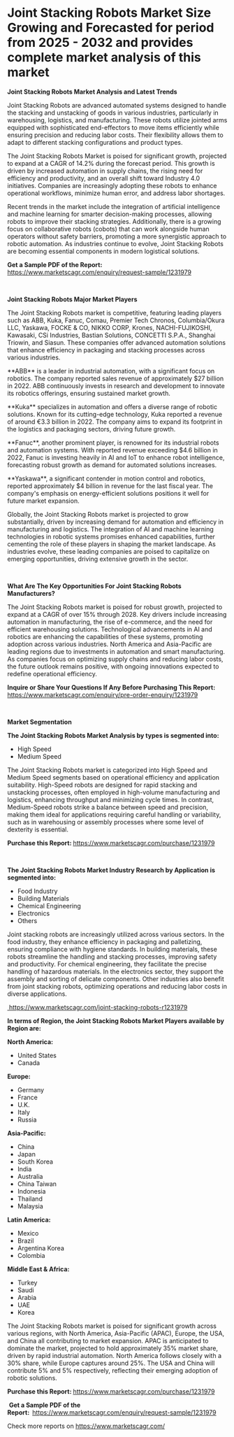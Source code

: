 <p><h1>Joint Stacking Robots Market Size Growing and Forecasted for period from 2025 - 2032 and provides complete market analysis of this market</h1></p><p><strong>Joint Stacking Robots Market Analysis and Latest Trends</strong></p>
<p><p>Joint Stacking Robots are advanced automated systems designed to handle the stacking and unstacking of goods in various industries, particularly in warehousing, logistics, and manufacturing. These robots utilize jointed arms equipped with sophisticated end-effectors to move items efficiently while ensuring precision and reducing labor costs. Their flexibility allows them to adapt to different stacking configurations and product types.</p><p>The Joint Stacking Robots Market is poised for significant growth, projected to expand at a CAGR of 14.2% during the forecast period. This growth is driven by increased automation in supply chains, the rising need for efficiency and productivity, and an overall shift toward Industry 4.0 initiatives. Companies are increasingly adopting these robots to enhance operational workflows, minimize human error, and address labor shortages.</p><p>Recent trends in the market include the integration of artificial intelligence and machine learning for smarter decision-making processes, allowing robots to improve their stacking strategies. Additionally, there is a growing focus on collaborative robots (cobots) that can work alongside human operators without safety barriers, promoting a more synergistic approach to robotic automation. As industries continue to evolve, Joint Stacking Robots are becoming essential components in modern logistical solutions.</p></p>
<p><strong>Get a Sample PDF of the Report:&nbsp;</strong> <a href="https://www.marketscagr.com/enquiry/request-sample/1231979?utm_campaign=3555&utm_medium=2&utm_source=Github&utm_content=ia&utm_term=11042025&utm_id=joint-stacking-robots">https://www.marketscagr.com/enquiry/request-sample/1231979</a></p>
<p>&nbsp;</p>
<p><strong>Joint Stacking Robots Major Market Players</strong></p>
<p><p>The Joint Stacking Robots market is competitive, featuring leading players such as ABB, Kuka, Fanuc, Comau, Premier Tech Chronos, Columbia/Okura LLC, Yaskawa, FOCKE & CO, NIKKO CORP, Krones, NACHI-FUJIKOSHI, Kawasaki, CSi Industries, Bastian Solutions, CONCETTI S.P.A., Shanghai Triowin, and Siasun. These companies offer advanced automation solutions that enhance efficiency in packaging and stacking processes across various industries.</p><p>**ABB** is a leader in industrial automation, with a significant focus on robotics. The company reported sales revenue of approximately $27 billion in 2022. ABB continuously invests in research and development to innovate its robotics offerings, ensuring sustained market growth.</p><p>**Kuka** specializes in automation and offers a diverse range of robotic solutions. Known for its cutting-edge technology, Kuka reported a revenue of around €3.3 billion in 2022. The company aims to expand its footprint in the logistics and packaging sectors, driving future growth.</p><p>**Fanuc**, another prominent player, is renowned for its industrial robots and automation systems. With reported revenue exceeding $4.6 billion in 2022, Fanuc is investing heavily in AI and IoT to enhance robot intelligence, forecasting robust growth as demand for automated solutions increases.</p><p>**Yaskawa**, a significant contender in motion control and robotics, reported approximately $4 billion in revenue for the last fiscal year. The company's emphasis on energy-efficient solutions positions it well for future market expansion.</p><p>Globally, the Joint Stacking Robots market is projected to grow substantially, driven by increasing demand for automation and efficiency in manufacturing and logistics. The integration of AI and machine learning technologies in robotic systems promises enhanced capabilities, further cementing the role of these players in shaping the market landscape. As industries evolve, these leading companies are poised to capitalize on emerging opportunities, driving extensive growth in the sector.</p></p>
<p>&nbsp;</p>
<p><strong>What Are The Key Opportunities For Joint Stacking Robots Manufacturers?</strong></p>
<p><p>The Joint Stacking Robots market is poised for robust growth, projected to expand at a CAGR of over 15% through 2028. Key drivers include increasing automation in manufacturing, the rise of e-commerce, and the need for efficient warehousing solutions. Technological advancements in AI and robotics are enhancing the capabilities of these systems, promoting adoption across various industries. North America and Asia-Pacific are leading regions due to investments in automation and smart manufacturing. As companies focus on optimizing supply chains and reducing labor costs, the future outlook remains positive, with ongoing innovations expected to redefine operational efficiency.</p></p>
<p><strong>Inquire or Share Your Questions If Any Before Purchasing This Report:</strong> <a href="https://www.marketscagr.com/enquiry/pre-order-enquiry/1231979?utm_campaign=3555&utm_medium=2&utm_source=Github&utm_content=ia&utm_term=11042025&utm_id=joint-stacking-robots">https://www.marketscagr.com/enquiry/pre-order-enquiry/1231979</a></p>
<p>&nbsp;</p>
<p><strong>Market Segmentation</strong></p>
<p><strong>The Joint Stacking Robots Market Analysis by types is segmented into:</strong></p>
<p><ul><li>High Speed</li><li>Medium Speed</li></ul></p>
<p><p>The Joint Stacking Robots market is categorized into High Speed and Medium Speed segments based on operational efficiency and application suitability. High-Speed robots are designed for rapid stacking and unstacking processes, often employed in high-volume manufacturing and logistics, enhancing throughput and minimizing cycle times. In contrast, Medium-Speed robots strike a balance between speed and precision, making them ideal for applications requiring careful handling or variability, such as in warehousing or assembly processes where some level of dexterity is essential.</p></p>
<p><strong>Purchase this Report:&nbsp;</strong><a href="https://www.marketscagr.com/purchase/1231979?utm_campaign=3555&utm_medium=2&utm_source=Github&utm_content=ia&utm_term=11042025&utm_id=joint-stacking-robots">https://www.marketscagr.com/purchase/1231979</a></p>
<p>&nbsp;</p>
<p><strong>The Joint Stacking Robots Market Industry Research by Application is segmented into:</strong></p>
<p><ul><li>Food Industry</li><li>Building Materials</li><li>Chemical Engineering</li><li>Electronics</li><li>Others</li></ul></p>
<p><p>Joint stacking robots are increasingly utilized across various sectors. In the food industry, they enhance efficiency in packaging and palletizing, ensuring compliance with hygiene standards. In building materials, these robots streamline the handling and stacking processes, improving safety and productivity. For chemical engineering, they facilitate the precise handling of hazardous materials. In the electronics sector, they support the assembly and sorting of delicate components. Other industries also benefit from joint stacking robots, optimizing operations and reducing labor costs in diverse applications.</p></p>
<p><a href="https://www.marketscagr.com/joint-stacking-robots-r1231979?utm_campaign=3555&utm_medium=2&utm_source=Github&utm_content=ia&utm_term=11042025&utm_id=joint-stacking-robots">&nbsp;https://www.marketscagr.com/joint-stacking-robots-r1231979</a></p>
<p><strong>In terms of Region, the Joint Stacking Robots Market Players available by Region are:</strong></p>
<p>
    <p> <strong> North America: </strong>
        <ul>
            <li>United States</li>
            <li>Canada</li>
        </ul>
        </p> 
    <p> <strong> Europe: </strong>
        <ul>
            <li>Germany</li>
            <li>France</li>
            <li>U.K.</li>
            <li>Italy</li>
            <li>Russia</li>
        </ul>
        </p> 
    <p> <strong> Asia-Pacific: </strong>
        <ul>
            <li>China</li>
            <li>Japan</li>
            <li>South Korea</li>
            <li>India</li>
            <li>Australia</li>
            <li>China Taiwan</li>
            <li>Indonesia</li>
            <li>Thailand</li>
            <li>Malaysia</li>
        </ul>
        </p> 
    <p> <strong> Latin America: </strong>
        <ul>
            <li>Mexico</li>
            <li>Brazil</li>
            <li>Argentina Korea</li>
            <li>Colombia</li>
        </ul>
        </p> 
    <p> <strong> Middle East & Africa: </strong>
        <ul>
            <li>Turkey</li>
            <li>Saudi</li>
            <li>Arabia</li>
            <li>UAE</li>
            <li>Korea</li>
        </ul>
    </p>
    </p>
<p><p>The Joint Stacking Robots market is poised for significant growth across various regions, with North America, Asia-Pacific (APAC), Europe, the USA, and China all contributing to market expansion. APAC is anticipated to dominate the market, projected to hold approximately 35% market share, driven by rapid industrial automation. North America follows closely with a 30% share, while Europe captures around 25%. The USA and China will contribute 5% and 5% respectively, reflecting their emerging adoption of robotic solutions.</p></p>
<p><strong>Purchase this Report: </strong><a href="https://www.marketscagr.com/purchase/1231979?utm_campaign=3555&utm_medium=2&utm_source=Github&utm_content=ia&utm_term=11042025&utm_id=joint-stacking-robots">https://www.marketscagr.com/purchase/1231979</a></p>
<p>&nbsp;<strong>Get a Sample PDF of the Report:&nbsp;&nbsp;</strong><a href="https://www.marketscagr.com/enquiry/request-sample/1231979?utm_campaign=3555&utm_medium=2&utm_source=Github&utm_content=ia&utm_term=11042025&utm_id=joint-stacking-robots">https://www.marketscagr.com/enquiry/request-sample/1231979</a></p>
<p><strong></strong></p>
<p>Check more reports on <a href="https://www.marketscagr.com/?utm_campaign=3555&utm_medium=2&utm_source=Github&utm_content=ia&utm_term=11042025&utm_id=joint-stacking-robots">https://www.marketscagr.com/</a></p>